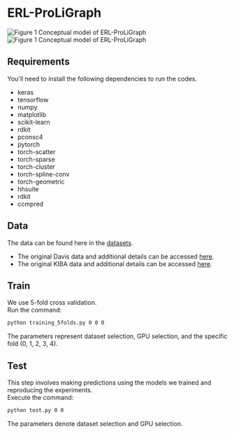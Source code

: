 # ERL-ProLiGraph
![Figure 1  Conceptual model of ERL-ProLiGraph](https://github.com/glorygeine/ERL-ProLiGraph_Main/assets/170915197/1ad99caa-be6c-4584-a323-40dbeea515d0)
![Figure 1  Conceptual model of ERL-ProLiGraph](https://github.com/glorygeine/ERL-ProLiGraph_Main/assets/170915197/1ad99caa-be6c-4584-a323-40dbeea515d0)

## Requirements
You'll need to install the following dependencies to run the codes.

*  keras
*  tensorflow
*  numpy
*  matplotlib
*  scikit-learn
*  rdkit
*  pconsc4
*  pytorch
*  torch-scatter
*  torch-sparse
*  torch-cluster
*  torch-spline-conv
*  torch-geometric
*  hhsuite
*  rdkit
*  ccmpred 

## Data
The data can be found here in the [datasets](https://github.com/hkmztrk/DeepDTA/blob/master/data/README.md).
*  The original Davis data and additional details can be accessed [here](http://staff.cs.utu.fi/~aatapa/data/DrugTarget/).
*  The original KIBA data and additional details can be accessed [here](https://jcheminf.biomedcentral.com/articles/10.1186/s13321-017-0209-z).



## Train
We use 5-fold cross validation. <br>
Run the command: <br>
```sh
python training_5folds.py 0 0 0
```
The parameters represent dataset selection, GPU selection, and the specific fold (0, 1, 2, 3, 4).

## Test
This step involves making predictions using the models we trained and reproducing the experiments. <br>
Execute the command: <br>
```sh
python test.py 0 0
```
The parameters denote dataset selection and GPU selection.






